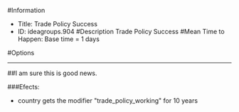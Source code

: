 #Information
 - Title: Trade Policy Success
 - ID: ideagroups.904
#Description
Trade Policy Success
#Mean Time to Happen:
Base time = 1 days

#Options

___
##I am sure this is good news.

###Efects:<ul><li>country gets the modifier "trade_policy_working" for 10 years</li></ul>
